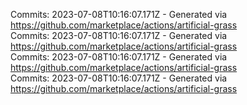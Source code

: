 Commits: 2023-07-08T10:16:07.171Z - Generated via https://github.com/marketplace/actions/artificial-grass
<br>
Commits: 2023-07-08T10:16:07.171Z - Generated via https://github.com/marketplace/actions/artificial-grass
<br>
Commits: 2023-07-08T10:16:07.171Z - Generated via https://github.com/marketplace/actions/artificial-grass
<br>
Commits: 2023-07-08T10:16:07.171Z - Generated via https://github.com/marketplace/actions/artificial-grass
<br>
